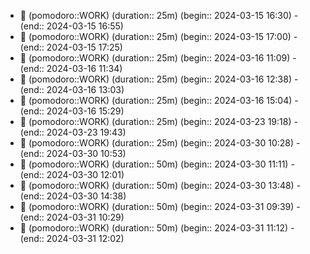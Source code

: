
- 🍅 (pomodoro::WORK) (duration:: 25m) (begin:: 2024-03-15 16:30) - (end:: 2024-03-15 16:55)
- 🍅 (pomodoro::WORK) (duration:: 25m) (begin:: 2024-03-15 17:00) - (end:: 2024-03-15 17:25)
- 🍅 (pomodoro::WORK) (duration:: 25m) (begin:: 2024-03-16 11:09) - (end:: 2024-03-16 11:34)
- 🍅 (pomodoro::WORK) (duration:: 25m) (begin:: 2024-03-16 12:38) - (end:: 2024-03-16 13:03)
- 🍅 (pomodoro::WORK) (duration:: 25m) (begin:: 2024-03-16 15:04) - (end:: 2024-03-16 15:29)
- 🍅 (pomodoro::WORK) (duration:: 25m) (begin:: 2024-03-23 19:18) - (end:: 2024-03-23 19:43)
- 🍅 (pomodoro::WORK) (duration:: 25m) (begin:: 2024-03-30 10:28) - (end:: 2024-03-30 10:53)
- 🍅 (pomodoro::WORK) (duration:: 50m) (begin:: 2024-03-30 11:11) - (end:: 2024-03-30 12:01)
- 🍅 (pomodoro::WORK) (duration:: 50m) (begin:: 2024-03-30 13:48) - (end:: 2024-03-30 14:38)
- 🍅 (pomodoro::WORK) (duration:: 50m) (begin:: 2024-03-31 09:39) - (end:: 2024-03-31 10:29)
- 🍅 (pomodoro::WORK) (duration:: 50m) (begin:: 2024-03-31 11:12) - (end:: 2024-03-31 12:02)